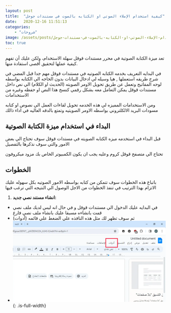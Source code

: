 ```yaml
---
layout: post
title:  "كيفية استخدام الإملاء الصوتي او الكتابه بالصوت في مستندات جوجل"
date:   2020-12-16 11:51:13
categories: 
    - "شروحات"
image: /assets/posts/كيفية-استخدام-الإملاء-الصوتي-او-الكتابه-بالصوت-في-مستندات-جوجل/thumbnail.webp
toc: true
---
```


تعد ميزة الكتابة الصوتية في محرر مستندات قوقل سهلة الاستخدام، ولكن عليك أن تفهم كيفية عملها لتحقيق أقصى استفادة منها.

في البدايه التعريف بخدمه الكتابه الصوتيه في مستندات قوقل مهم جدا قبل المضي في شرح طريقه استعملها , هيا وسيله لي ادخال البيانات بدون الحاجه الي الكتابه بواسطه لوحه المفاتيح وتعمل عن طريق تحويل الاومر الصويته (الحديث او الكلام) الي نص داخل مستندات قوقل يمكن التعامل معه بشكل رقمي كنسخ هذا النص او حفظه  وغيره من الاستخدامات 


ومن الاستخدامات المميزه لي هذه الخدمه تحويل لقاءات العمل الي نصوص او كتابه مسودات البريد الالكلتروني بواسطه الاومر الصويتيه وتمتع بالدقه العاليه في اداء ذالك 

## البداء في استخدام ميزة الكتابة الصوتية

قبل البداء في استخدمه ميزه الكتابه الصويته في مستدات قوقل سوف تحتاج الي بعض الامور والتي سوف نذكرها بالتفصيل 

تحتاح الي متصفح قوقل كروم وعليه يجب ان يكون الكمبيوتر الخاص بك مزود ميكروفون 



## الخطوات

باتباع هذه الخطوات سوف تتمكن من كتابه بواسطه الامور الصوتيه بكل سهوله عليك الاتزام بهذا الترتيب في تنفذ الخطوات من الاجل الوصول الي النتيجه التي ترغب فيها 


1. **انشاء مستند نصي جديد:**
 - في البدايه عليك الدخول الي مستندات قوقل و في حال انه ليس لديك ملف نصي قمت بانشاءه مسبقا عليك بانشاء  ملف نصي فارع 
 - ثم سوف تظهر لك مثل هذه النافذه علي الضغط علي قائمه (أدوات) 
 - ![الكتابه بالصوت في مستندات جوجل](/assets/posts/كيفية-استخدام-الإملاء-الصوتي-او-الكتابه-بالصوت-في-مستندات-جوجل/step-1.webp){: .is-full-width}








